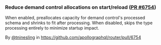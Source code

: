 ### Reduce demand control allocations on start/reload ([PR #6754](https://github.com/apollographql/router/pull/6754))

When enabled, preallocates capacity for demand control's processed schema and shrinks to fit after processing. When disabled, skips the type processing entirely to minimize startup impact.

By [@tninesling](https://github.com/tninesling) in https://github.com/apollographql/router/pull/6754
